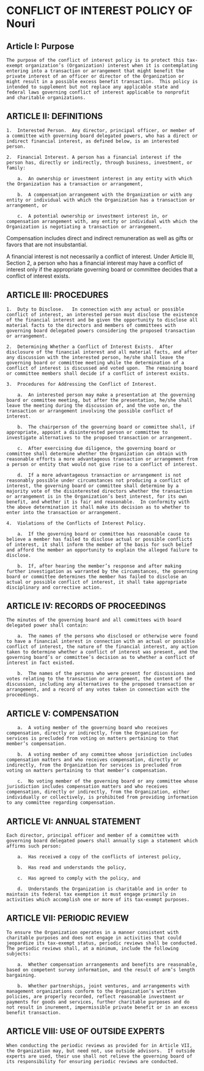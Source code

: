 # CONFLICT OF INTEREST POLICY  OF Nouri


## Article I: Purpose

	The purpose of the conflict of interest policy is to protect this tax-exempt organization’s (Organization) interest when it is contemplating entering into a transaction or arrangement that might benefit the private interest of an officer or director of the Organization or might result in a possible excess benefit transaction.  This policy is intended to supplement but not replace any applicable state and federal laws governing conflict of interest applicable to nonprofit and charitable organizations.

## ARTICLE II: DEFINITIONS

	1.	Interested Person.	Any director, principal officer, or member of a committee with governing board delegated powers, who has a direct or indirect financial interest, as defined below, is an interested person. 

	2.	Financial Interest.	A person has a financial interest if the person has, directly or indirectly, through business, investment, or family:
		
		a.	An ownership or investment interest in any entity with which the Organization has a transaction or arrangement,

		b.	A compensation arrangement with the Organization or with any entity or individual with which the Organization has a transaction or arrangement, or

		c.	A potential ownership or investment interest in, or compensation arrangement with, any entity or individual with which the Organization is negotiating a transaction or arrangement.

Compensation includes direct and indirect remuneration as well as gifts or favors that are not insubstantial.

A financial interest is not necessarily a conflict of interest.  Under Article III, Section 2, a person who has a financial interest may have a conflict of interest only if the appropriate governing board or committee decides that a conflict of interest exists.

## ARTICLE III: PROCEDURES

	1.	Duty to Disclose.	In connection with any actual or possible conflict of interest, an interested person must disclose the existence of the financial interest and be given the opportunity to disclose all material facts to the directors and members of committees with governing board delegated powers considering the proposed transaction or arrangement.

	2.	Determining Whether a Conflict of Interest Exists.	After disclosure of the financial interest and all material facts, and after any discussion with the interested person, he/she shall leave the governing board or committee meeting while the determination of a conflict of interest is discussed and voted upon.  The remaining board or committee members shall decide if a conflict of interest exists.

	3.	Procedures for Addressing the Conflict of Interest.	

		a.	An interested person may make a presentation at the governing board or committee meeting, but after the presentation, he/she shall leave the meeting during the discussion of, and the vote on, the transaction or arrangement involving the possible conflict of interest.

		b.	The chairperson of the governing board or committee shall, if appropriate, appoint a disinterested person or committee to investigate alternatives to the proposed transaction or arrangement.

		c.	After exercising due diligence, the governing board or committee shall determine whether the Organization can obtain with reasonable efforts a more advantageous transaction or arrangement from a person or entity that would not give rise to a conflict of interest.

		d.	If a more advantageous transaction or arrangement is not reasonably possible under circumstances not producing a conflict of interest, the governing board or committee shall determine by a majority vote of the disinterested directors whether the transaction or arrangement is in the Organization’s best interest, for its own benefit, and whether it is fair and reasonable.  In conformity with the above determination it shall make its decision as to whether to enter into the transaction or arrangement.

	4.	Violations of the Conflicts of Interest Policy.	

		a.	If the governing board or committee has reasonable cause to believe a member has failed to disclose actual or possible conflicts of interest, it shall inform the member of the basis for such belief and afford the member an opportunity to explain the alleged failure to disclose.

		b.	If, after hearing the member’s response and after making further investigation as warranted by the circumstances, the governing board or committee determines the member has failed to disclose an actual or possible conflict of interest, it shall take appropriate disciplinary and corrective action.

## ARTICLE IV: RECORDS OF PROCEEDINGS

	The minutes of the governing board and all committees with board delegated power shall contain:

		a.	The names of the persons who disclosed or otherwise were found to have a financial interest in connection with an actual or possible conflict of interest, the nature of the financial interest, any action taken to determine whether a conflict of interest was present, and the governing board’s or committee’s decision as to whether a conflict of interest in fact existed.

		b.	The names of the persons who were present for discussions and votes relating to the transaction or arrangement, the content of the discussion, including any alternatives to the proposed transaction or arrangement, and a record of any votes taken in connection with the proceedings.

## ARTICLE V: COMPENSATION

		a.	A voting member of the governing board who receives compensation, directly or indirectly, from the Organization for services is precluded from voting on matters pertaining to that member’s compensation.

		b.	A voting member of any committee whose jurisdiction includes compensation matters and who receives compensation, directly or indirectly, from the Organization for services is precluded from voting on matters pertaining to that member’s compensation.

		c.	No voting member of the governing board or any committee whose jurisdiction includes compensation matters and who receives compensation, directly or indirectly, from the Organization, either individually or collectively, is prohibited from providing information to any committee regarding compensation.


## ARTICLE VI: ANNUAL STATEMENT

	Each director, principal officer and member of a committee with governing board delegated powers shall annually sign a statement which affirms such person:

		a.	Has received a copy of the conflicts of interest policy,

		b.	Has read and understands the policy,

		c.	Has agreed to comply with the policy, and

		d.	Understands the Organization is charitable and in order to maintain its federal tax exemption it must engage primarily in activities which accomplish one or more of its tax-exempt purposes.

## ARTICLE VII: PERIODIC REVIEW

	To ensure the Organization operates in a manner consistent with charitable purposes and does not engage in activities that could jeopardize its tax-exempt status, periodic reviews shall be conducted.  The periodic reviews shall, at a minimum, include the following subjects:

		a.	Whether compensation arrangements and benefits are reasonable, based on competent survey information, and the result of arm’s length bargaining.

		b.	Whether partnerships, joint ventures, and arrangements with management organizations conform to the Organization’s written policies, are properly recorded, reflect reasonable investment or payments for goods and services, further charitable purposes and do not result in inurement, impermissible private benefit or in an excess benefit transaction.

## ARTICLE VIII: USE OF OUTSIDE EXPERTS

	When conducting the periodic reviews as provided for in Article VII, the Organization may, but need not, use outside advisors.  If outside experts are used, their use shall not relieve the governing board of its responsibility for ensuring periodic reviews are conducted.
